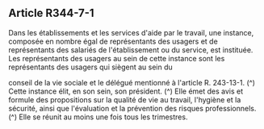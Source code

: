## Article R344-7-1

Dans les établissements et les services d'aide par le travail, une instance, composée en nombre égal de
représentants des usagers et de représentants des salariés de l'établissement ou du service, est instituée. Les
représentants des usagers au sein de cette instance sont les représentants des usagers qui siègent au sein du

conseil de la vie sociale et le délégué mentionné à l'article R. 243-13-1. (^)
Cette instance élit, en son sein, son président. (^)
Elle émet des avis et formule des propositions sur la qualité de vie au travail, l'hygiène et la sécurité, ainsi
que l'évaluation et la prévention des risques professionnels. (^)
Elle se réunit au moins une fois tous les trimestres.

